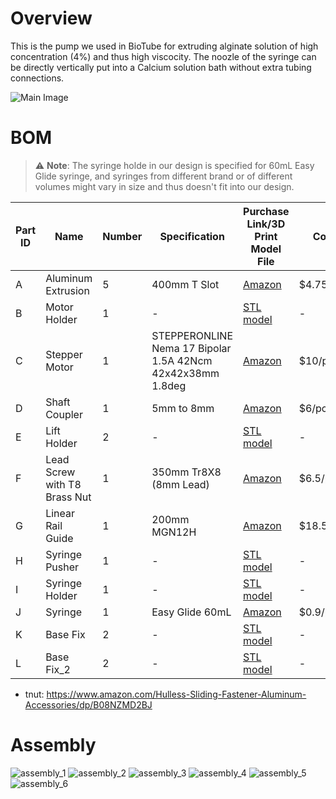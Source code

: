 # Overview
This is the pump we used in BioTube for extruding alginate solution of high concentration (4%) and thus high viscocity. The noozle of the syringe can be directly vertically put into a Calcium solution bath without extra tubing connections.

![Main Image](https://anonymous.4open.science/r/pump-0157/img/main.png)

# BOM
> ⚠️ **Note**: The syringe holde in our design is specified for 60mL Easy Glide syringe, and syringes from different brand or of different volumes might vary in size and thus doesn't fit into our design.

| Part ID | Name       | Number     |Specification| Purchase Link/3D Print Model File | Cost |
|---------|------------|------------|------------|------------|------------|
| A       | Aluminum Extrusion |5|400mm T Slot| [Amazon](https://www.amazon.com/dp/B08Y8N7FD1?ref=nb_sb_ss_w_as-reorder_k0_1_13&amp=&crid=3VBMHCCEM3T1E&sprefix=aluminum%2Bextr&th=1) |$4.75/pc|
| B       | Motor Holder |1|-| [STL model](https://anonymous.4open.science/r/pump-0157/model/motor_holder.stl) |-|
| C       | Stepper Motor |1|STEPPERONLINE Nema 17 Bipolar 1.5A 42Ncm 42x42x38mm 1.8deg| [Amazon](https://www.amazon.com/dp/B0B38GX54H?ref=nb_sb_ss_w_as-reorder_k6_1_10&amp=&crid=38ALOK9A3HVA2&sprefix=stepper%2Bmo&th=1) |$10/pc|
| D       | Shaft Coupler |1|5mm to 8mm| [Amazon](https://www.amazon.com/Zeberoxyz-Aluminium-Diameter20mm-Length25mm-Motor%EF%BC%886-35x8mm%EF%BC%89/dp/B08QVK3MWH/ref=sr_1_3?crid=3KA69M92NF2WA&dib=eyJ2IjoiMSJ9.G8P_Ai-VgIKyJdhHRLNPaFbWD6G-bg2DOH26e_dJ_AqZjmpm3Kfxe9YSS5Xe-C9LNhXHVXSkyMVGvJhy3w7LEzOaFjR0_xhorvwDRA0BQtQm_o5658zIPECaxB-ZqSg8cTDzOxQJmyprdWSFRnvjLCkQS1sFaRJWD6SSXs8aNToE-gX1_88rdvoSFGOqlOt1210Tec3Ieczaz3KT_ldxUSrQaFBJubXfvxQNzg0u4AYk5PVZCS47C-DpApR4D3O-lKW9g2xUJenxwATmf2JsD0dofLakgFuol9Dsr3QFC7A.zFeMgHKedo4BgMLGxM52Td_1PwYd4vTPVeZjAgLir9o&dib_tag=se&keywords=coupler+cnc&qid=1731899614&s=industrial&sprefix=couplercnc%2Cindustrial%2C129&sr=1-3) |$6/pc|
| E       | Lift Holder |2|-| [STL model](https://anonymous.4open.science/r/pump-0157/model/lift_holder.stl) |-|
| F       | Lead Screw with T8 Brass Nut |1 |350mm Tr8X8 (8mm Lead)| [Amazon](https://www.amazon.com/350mm-Tr8X8-Printer-Machine-Thread/dp/B0981YH6X7/ref=sr_1_2_pp?crid=NEQGLEHW82GC&dib=eyJ2IjoiMSJ9.XdtkPX4h1YB3gFMo_YePmreEhNOOEAi2CmLBdDgSsTHB-3wYwS8haRcTaf3a1oEjmV1tqwPEirnk-9F1l8cae6sbfjtPA_5U_kjapQrdl2EYU7h5B_AtmhosBm2scBV2K1ft3Di68isoY8s2LcPTmuMYr2f1YLnbBJgMRdwr5bdYJAMjmTowmCOx6ZxLaEAsJHr9HI6Qugzwpb1oaoI3Nq0UQ5RLxOVberFVHpM9UnA.io_qYugfcRh9ozo9h-KOLmMDV_9QlyutgJxBOFQhjaI&dib_tag=se&keywords=lead%2Bscrew&qid=1731309743&sprefix=lead%2Bsc%2Caps%2C202&sr=8-2&th=1) |$6.5/pc|
| G       | Linear Rail Guide |1|200mm MGN12H| [Amazon](https://www.amazon.com/ReliaBot-Linear-Carriage-Printer-Machine/dp/B07B4F2G48/ref=sr_1_4_pp?crid=3HSZ4GF0LXEF2&dib=eyJ2IjoiMSJ9.xv2mApy6OXeImp8zS-IY6t70tfCA4BcpTICYGr9J_tMtcL_7kACzuE-CrbZeUZvERJZC2Z9pb4-slgjQzCD1b9FKAKP6sbQCfrlgxB-V7TV8RjUyN2DV_Y4rUgEaULpjn2-HMRz2njCQ_zqqqx1MmIzFBtJzp1PTixS84pacS87l1szy-a8_WwY_WHtvnWcDmblIF_af1kneVuAi60JAlt2LCVxMGwlcdZMn1fLJB-Fg02CGcyWACvvMhueOOeiiVw9yHgw-puRPskDnv_H6uXJNlZameKzSuGZgbKYkeGo.Iz3TFtNkxApBWyeGzGlUHMSDNU7jYEYcUuqq0SmM628&dib_tag=se&keywords=linear%2Brail&qid=1731900294&s=industrial&sprefix=linear%2B%2Cindustrial%2C165&sr=1-4&th=1) |$18.59/pc|
| H       | Syringe Pusher |1|-| [STL model](https://anonymous.4open.science/r/pump-0157/model/syringe_pusher.stl) |-|
| I       | Syringe Holder |1|-| [STL model](https://anonymous.4open.science/r/pump-0157/model/syring_holder.stl) |-|
| J       | Syringe |1| Easy Glide 60mL| [Amazon](https://www.amazon.com/Global-Medical-Products-60cc-Syringes/dp/B07K1LR8NJ/ref=sr_1_3?crid=1YVAX7296ZPDI&dib=eyJ2IjoiMSJ9.sfwbnAiL-UMPtVgMlCeXilNhKokHq4WBHPKrefE8LbbkilqJLqJi-5AKSXLQeCXbu-kI5THbe7prRCoctJcOJ9-DCX-ehh51RlSZ1OutUZDy7vUJt-dTMZ6aoiYvSOxRfpAf92elrvULm3Qy-fMeMxpjHPBO5WJk0idDvyzXj0Pb6YnnG1KoWUMVN-8-aS1nKdCfEYkUIyZTzatJBi-OOxDxGrEoBUb29GUQJsJnzLafz0Bsb8g9hWv-jRiWaraHYRP6zdkkpFFN3HbS7DA_yWBcpNNyavusk0DvjQTpgoQ.uGhV05sAeG0f6NwzT-c5rWgmFhGA433Bso1aP3aBk9E&dib_tag=se&keywords=60+ml+syringe+easy+glide&qid=1731900449&s=industrial&sprefix=60+ml+syringe+easy+glid%2Cindustrial%2C134&sr=1-3) |$0.9/pc|
| K       | Base Fix |2|-| [STL model](https://anonymous.4open.science/r/pump-0157/model/base_fix.stl) |-|
| L       | Base Fix_2 |2|-| [STL model](https://anonymous.4open.science/r/pump-0157/model/base_fix_2.stl) |-|


- tnut: https://www.amazon.com/Hulless-Sliding-Fastener-Aluminum-Accessories/dp/B08NZMD2BJ

# Assembly
![assembly_1](https://anonymous.4open.science/r/pump-0157/img/assembly_1.png)
![assembly_2](https://anonymous.4open.science/r/pump-0157/img/assembly_2.png)
![assembly_3](https://anonymous.4open.science/r/pump-0157/img/assembly_3.png)
![assembly_4](https://anonymous.4open.science/r/pump-0157/img/assembly_4.png)
![assembly_5](https://anonymous.4open.science/r/pump-0157/img/assembly_5.png)
![assembly_6](https://anonymous.4open.science/r/pump-0157/img/assembly_6.png)
